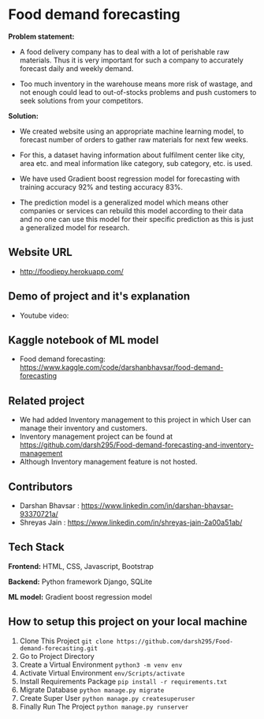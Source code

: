 
# Food demand forecasting

**Problem statement:**

 - A food delivery company has to deal with a lot of perishable raw materials. Thus it is very important for such a company to accurately forecast daily and weekly demand.

 - Too much inventory in the warehouse means more risk of wastage, and not enough could lead to out-of-stocks  problems and push customers to seek solutions from your competitors.

**Solution:**

 - We created website using an appropriate machine learning model, to forecast number of orders to gather raw materials for next few weeks.

 - For this, a dataset having information about fulfilment center like city, area etc. and meal information like category, sub category, etc. is used.

 - We have used Gradient boost regression model for forecasting with training accuracy 92% and testing accuracy 83%.

 - The prediction model is a generalized model which means other companies or services can rebuild this model according to their data and no one can use this model for their specific prediction as this is just a generalized model for research.







## Website URL

 - http://foodiepy.herokuapp.com/
## Demo of project and it's explanation

 - Youtube video: 


## Kaggle notebook of ML model

 - Food demand forecasting: https://www.kaggle.com/code/darshanbhavsar/food-demand-forecasting


## Related project

 - We had added Inventory management  to this project in which User can manage their inventory and customers.
 - Inventory management project can be found at https://github.com/darsh295/Food-demand-forecasting-and-inventory-management
 - Although Inventory management feature is not hosted.
## Contributors
 - Darshan Bhavsar : https://www.linkedin.com/in/darshan-bhavsar-93370721a/
 - Shreyas Jain : https://www.linkedin.com/in/shreyas-jain-2a00a51ab/ 
## Tech Stack

**Frontend:** HTML, CSS, Javascript, Bootstrap

**Backend:** Python framework Django, SQLite

**ML model:** Gradient boost regression model

## How to setup this project on your local machine

 1. Clone This Project `git clone https://github.com/darsh295/Food-demand-forecasting.git`
 2. Go to Project Directory
 3. Create a Virtual Environment `python3 -m venv env`
 4. Activate Virtual Environment `env/Scripts/activate`
 5. Install Requirements Package `pip install -r requirements.txt`
 6. Migrate Database `python manage.py migrate`
 7. Create Super User `python manage.py createsuperuser`
 8. Finally Run The Project `python manage.py runserver`

